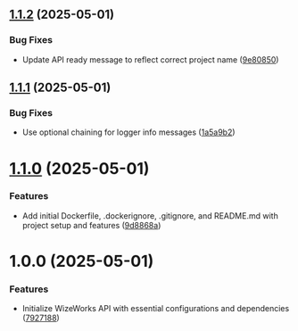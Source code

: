 ## [1.1.2](https://github.com/wize-works/wize-log/compare/v1.1.1...v1.1.2) (2025-05-01)


### Bug Fixes

* Update API ready message to reflect correct project name ([9e80850](https://github.com/wize-works/wize-log/commit/9e80850d00b17b99b11dab826a2fb35a7f43a7b9))

## [1.1.1](https://github.com/wize-works/wize-log/compare/v1.1.0...v1.1.1) (2025-05-01)


### Bug Fixes

* Use optional chaining for logger info messages ([1a5a9b2](https://github.com/wize-works/wize-log/commit/1a5a9b2b4381fdf2bdd0c8735a351f0e2ff39384))

# [1.1.0](https://github.com/wize-works/wize-log/compare/v1.0.0...v1.1.0) (2025-05-01)


### Features

* Add initial Dockerfile, .dockerignore, .gitignore, and README.md with project setup and features ([9d8868a](https://github.com/wize-works/wize-log/commit/9d8868ab0c656d675fa9dac9f711f2911ee7ec14))

# 1.0.0 (2025-05-01)


### Features

* Initialize WizeWorks API with essential configurations and dependencies ([7927188](https://github.com/wize-works/wize-log/commit/792718800c26a5fa7a6d8bbe96c18d14a8f0be7c))
